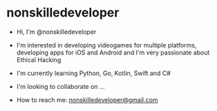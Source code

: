 # nonskilledeveloper

- Hi, I'm @nonskilledeveloper

- I'm interested in developing videogames for multiple platforms, developing apps for iOS and Android and I'm very passionate about Ethical Hacking

- I'm currently learning Python, Go, Kotlin, Swift and C#

- I'm looking to collaborate on ...

- How to reach me: nonskilledeveloper@gmail.com

<!--- 
En contrucción...
Próximamente: Agregar imágenes
---> 
